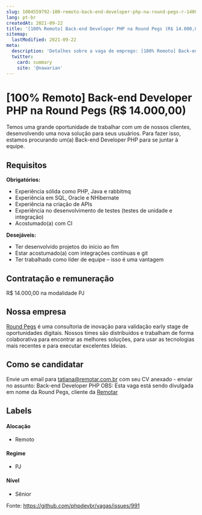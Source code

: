 ```yaml
---
slug: 1004559792-100-remoto-back-end-developer-php-na-round-pegs-r-1400000
lang: pt-br
createdAt: 2021-09-22
title: '[100% Remoto] Back-end Developer PHP na Round Pegs (R$ 14.000,00) - Vaga de Emprego'
sitemap:
  lastModified: 2021-09-22
meta:
  description: 'Detalhes sobre a vaga de emprego: [100% Remoto] Back-end Developer PHP na Round Pegs (R$ 14.000,00)'
  twitter:
    card: summary
    site: '@nawarian'
---
```


# [100% Remoto] Back-end Developer PHP na Round Pegs (R$ 14.000,00)

Temos uma grande oportunidade de trabalhar com um de nossos clientes, desenvolvendo uma nova solução para seus usuários. Para fazer isso, estamos procurando um(a) Back-end Developer PHP para se juntar à equipe.

## Requisitos

**Obrigatórios:**
- Experiência sólida como PHP, Java e rabbitmq
- Experiência em SQL, Oracle e NHibernate
- Experiência na criação de APIs
- Experiência no desenvolvimento de testes (testes de unidade e integração)
- Acostumado(a) com CI

**Desejáveis:**
- Ter desenvolvido projetos do início ao fim
- Estar acostumado(a) com integrações contínuas e git
- Ter trabalhado como líder de equipe – isso é uma vantagem

## Contratação e remuneração

R$ 14.000,00 na modalidade PJ

## Nossa empresa

[Round Pegs](https://www.roundpegsconsultoria.com.br/) é uma consultoria de inovação para validação early stage de oportunidades digitais. Nossos times são distribuídos e trabalham de forma colaborativa para encontrar as melhores soluções, para usar as tecnologias mais recentes e para executar excelentes Ideias.


## Como se candidatar

Envie um email para tatiana@remotar.com.br com seu CV anexado - enviar no assunto: Back-end Developer PHP
OBS: Esta vaga está sendo divulgada em nome da Round Pegs, cliente da [Remotar](https://www.remotar.com.br/)

## Labels
<!-- retire os labels que não fazem sentido à vaga -->

#### Alocação
- Remoto

#### Regime
- PJ

#### Nível
- Sênior

Fonte: https://github.com/phpdevbr/vagas/issues/991